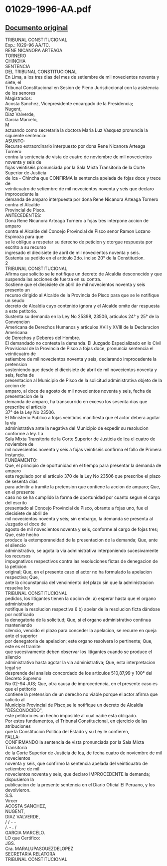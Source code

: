 
01029-1996-AA.pdf
=================
  
[Documento original](https://tc.gob.pe/jurisprudencia/1997/01029-1996-AA.pdf)  
---  
TRIBUNAL CONSTITUCIONAL  
Exp.: 1029-96 AA/TC.  
RENE NICANORA ARTEAGA  
TORNERO  
CHINCHA  
SENTENCIA  
DEL TRIBUNAL CONSTITUCIONAL  
En Lima, a los tres dias del mes de setiembre de mil novecientos noventa y siete, el  
Tribunal Constitucional en Sesion de Pleno Jurisdiccional con la asistencia de los senores  
Magistrados:  
Acosta Sanchez, Vicepresidente encargado de la Presidencia;  
Nugent,  
Diaz Valverde,  
Garcia Marcelo,  
M  
actuando como secretaria la doctora Maria Luz Vasquez pronuncia la siguiente sentencia:  
ASUNTO:  
Recurso extraordinario interpuesto por dona Rene Nicanora Arteaga Tornero  
contra la sentencia de vista de cuatro de noviembre de mil novecientos noventa y seis de  
fojas veintiséis pronunciada por la Sala Mixta Transitoria de la Corte Superior de Justicia  
de Ica - Chincha que CONFIRMA la sentencia apelada de fojas doce y trece de  
veinticuatro de setiembre de mil novecientos noventa y seis que declaro improcedente la  
demanda de amparo interpuesta por dona Rene Nicanora Arteaga Tornero contra el Alcalde  
Provincial de Pisco.  
ANTECEDENTES:  
Dona Rene Nicanora Arteaga Tornero a fojas tres interpone accion de amparo  
contra el Alcalde del Concejo Provincial de Pisco senor Ramon Lozano Espinoza para que  
se le obligue a respetar su derecho de peticion y otorgue respuesta por escrito a su recurso  
ingresado el diecisiete de abril de mil novecientos noventa y seis.  
Sustenta su pedido en el articulo 2do. inciso 20° de la Constitucion.  
2  
TRIBUNAL CONSTITUCIONAL  
Afirma que solicito se le notifique un decreto de Alcaldia desconocido y que  
suspenda las acciones de fuerza en su contra.  
Sostiene que el diecisiete de abril de mil novecientos noventa y seis presento un  
recurso dirigido al Alcalde de la Provincia de Pisco para que se le notifique un seudo  
decreto de Alcaldia cuyo contenido ignora y el Alcalde omite dar respuesta a este petitorio.  
Sustenta su demanda en la Ley No 25398, 23506, articulos 24° y 25° de la Convencion  
Americana de Derechos Humanos y articulos XVII y XVIII de la Declaracion Americana  
de Derechos y Deberes del Hombre.  
El demandado no contesta la demanda. El Juzgado Especializado en lo Civil  
Provisional de la Provincia de Pisco a fojas doce, pronuncia sentencia el veinticuatro de  
setiembre de mil novecientos noventa y seis, declarando improcedente la pretension  
sosteniendo que desde el diecisiete de abril de mil novecientos noventa y seis, fecha de  
presentacion al Municipio de Pisco de la solicitud administrativa objeto de la accion de  
amparo, al doce de agosto de mil novecientos noventa y seis, fecha de presentacion de la  
demanda de amparo, ha transcurrido en exceso los sesenta dias que prescribe el articulo  
37° de la Ley No 23506.  
El Ministerio Publico a fojas veintidos manifiesta que el actor debera agotar la via  
administrativa ante la negativa del Municipio de expedir su resolucion conforme a ley. La  
Sala Mixta Transitoria de la Corte Superior de Justicia de Ica el cuatro de noviembre de  
mil novecientos noventa y seis a fojas veintiséis confirma el fallo de Primera Instançia.  
FUNDAMENTO:  
Que, el principio de oportunidad en el tiempo para presentar la demanda de amparo  
esta regulado por el articulo 370 de la Ley No 23506 que prescribe el plazo de sesenta dias  
para admitir a tramite la pretension que contiene la accion de amparo; Que, en el presente  
caso no se ha cumplido la forma de oportunidad por cuanto segun el cargo del escrito  
presentado al Concejo Provincial de Pisco, obrante a fojas uno, fue el diecisiete de abril de  
mil novecientos noventa y seis; sin embargo, la demanda se presenta al Juzgado el doce de  
agosto de mil novecientos noventa y seis, conforme al cargo de fojas tres; Que, este hecho  
produce la extemporaneidad de la presentacion de la demanda; Que, ante el silencio  
administrativo, se agota la via administrativa interponiendo sucesivamente los recursos  
impugnativos respectivos contra las resoluciones fictas de denegacion de la peticion  
original; Que, en el presente caso el actor no ha formulado la apelacion respectiva; Que,  
ante la circunstancia del vencimiento del plazo sin que la administracion resuelva los  
TRIBUNAL CONSTITUCIONAL  
pedidos, los litigantes tienen la opcion de: a) esperar hasta que el organo administrador  
notifique la resolucion respectiva 6 b) apelar de la resolucion ficta dândose por notificado  
la denegatoria de la solicitud; Que, si el organo administrativo continua manteniendo  
silencio, vencido el plazo para conceder la apelacion, se recurre en queja ante el superior  
por denegatoria de apelacion; este organo resolvera lo pertinente; Que, este es el tramite  
que sucesivamente deben observar los litigantes cuando se produce el silencio  
administrativo hasta agotar la via administrativa; Que, esta interpretacion legal se  
desprende del analisis concordado de los articulos 510,87,99 y 100° del Decreto Supremo  
No 02-94 JUS; Que, otra causa de improcedencia, en el presente caso es que el petitorio  
contiene la pretension de un derecho no viable porque el actor afirma que solicito al  
Municipio Provincial de Pisco,se le notifique un decreto de Alcaldia "DESCONOCIDO",  
este petitorio es un hecho imposible al cual nadie esta obligado.  
Por estos fundamentos, el Tribunal Constitucional, en ejercicio de las atribuciones  
que la Constitucion Politica del Estado y su Ley le confieren,  
FALLA:  
CONFIRMANDO la sentencia de vista pronunciada por la Sala Mixta Transitoria  
de la Corte Superior de Justicia de Ica, de fecha cuatro de noviembre de mil novecientos  
noventa y seis, que confirmo la sentencia apelada del veinticuatro de setiembre de mil  
novecientos noventa y seis, que declaro IMPROCEDENTE la demanda; dispusieron la  
publicacion de la presente sentencia en el Diario Oficial El Peruano, y los devolvieron.  
S.S.  
Vircer  
ACOSTA SANCHEZ,  
NUGENT,  
DIAZ VALVERDE,  
/ / - -  
/. - . /  
GARCIA MARCELO.  
LO que Certifico:  
JGS.  
Cra. MARALUPASOUEZDELOPEZ  
SECRETARIA RELATORA  
TRIBUNAL CONSTITUCIONAL